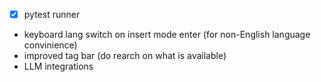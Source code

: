 - [x] pytest runner

- keyboard lang switch on insert mode enter (for non-English language convinience)
- improved tag bar (do rearch on what is available)
- LLM integrations

